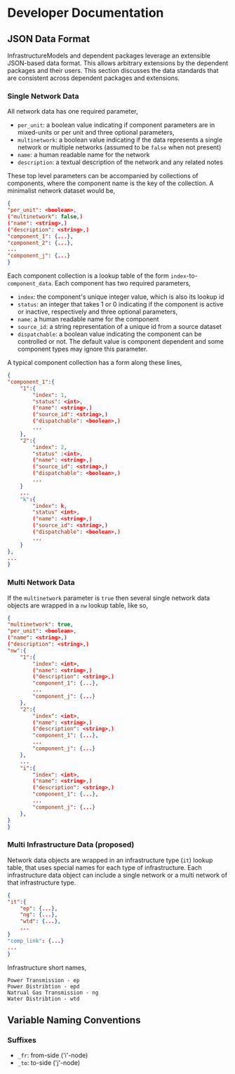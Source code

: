 # Developer Documentation

## JSON Data Format

InfrastructureModels and dependent packages leverage an extensible JSON-based data format.  This allows arbitrary extensions by the dependent packages and their users.  This section discusses the data standards that are consistent across dependent packages and extensions.

### Single Network Data

All network data has one required parameter,
* `per_unit`: a boolean value indicating if component parameters are in mixed-units or per unit
and three optional parameters,
* `multinetwork`: a boolean value indicating if the data represents a single network or multiple networks (assumed to be `false` when not present)
* `name`: a human readable name for the network
* `description`: a textual description of the network and any related notes

These top level parameters can be accompanied by collections of components, where the component name is the key of the collection.  A minimalist network dataset would be,

```json
{
"per_unit": <boolean>,
("multinetwork": false,)
("name": <string>,)
("description": <string>,)
"component_1": {...},
"component_2": {...},
...
"component_j": {...}
}
```


Each component collection is a lookup table of the form `index`-to-`component_data`.  Each component has two required parameters,
* `index`: the component's unique integer value, which is also its lookup id
* `status`: an integer that takes 1 or 0 indicating if the component is active or inactive, respectively
and three optional parameters,
* `name`: a human readable name for the component
* `source_id`: a string representation of a unique id from a source dataset
* `dispatchable`: a boolean value indicating the component can be controlled or not.  The default value is component dependent and some component types may ignore this parameter.

A typical component collection has a form along these lines,

```json
{
"component_1":{
    "1":{
        "index": 1,
        "status": <int>,
        ("name": <string>,)
        ("source_id": <string>,)
        ("dispatchable": <boolean>,)
        ...
    },
    "2":{
        "index": 2,
        "status" :<int>,
        ("name": <string>,)
        ("source_id": <string>,)
        ("dispatchable": <boolean>,)
        ...
    }
    ...
    "k":{
        "index": k,
        "status" <int>,
        ("name": <string>,)
        ("source_id": <string>,)
        ("dispatchable": <boolean>,)
        ...
    }
},
...
}
```


### Multi Network Data

If the `multinetwork` parameter is `true` then several single network data objects are wrapped in a `nw` lookup table, like so,

```json
{
"multinetwork": true,
"per_unit": <boolean>,
("name": <string>,)
("description": <string>,)
"nw":{
    "1":{
        "index": <int>,
        ("name": <string>,)
        ("description": <string>,)
        "component_1": {...},
        ...
        "component_j": {...}
    },
    "2":{
        "index": <int>,
        ("name": <string>,)
        ("description": <string>,)
        "component_1": {...},
        ...
        "component_j": {...}
    },
    ...
    "i":{
        "index": <int>,
        ("name": <string>,)
        ("description": <string>,)
        "component_1": {...},
        ...
        "component_j": {...}
    },
}
}
```

### Multi Infrastructure Data (proposed)
Network data objects are wrapped in an infrastructure type (`it`) lookup table, that uses special names for each type of infrastructure.
Each infrastructure data object can include a single network or a multi network of that infrastructure type.

```json
{
"it":{
    "ep": {...},
    "ng": {...},
    "wtd": {...},
    ...
}
"comp_link": {...}
...
}
```

Infrastructure short names,
```
Power Transmission - ep
Power Distribtion - epd
Natrual Gas Transmission - ng
Water Distribtion - wtd
```

## Variable Naming Conventions

### Suffixes

- `_fr`: from-side ('i'-node)
- `_to`: to-side ('j'-node)
